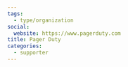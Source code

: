 ```yaml
---
tags:
  - type/organization
social:
  website: https://www.pagerduty.com
title: Pager Duty
categories:
  - supporter
---
```

